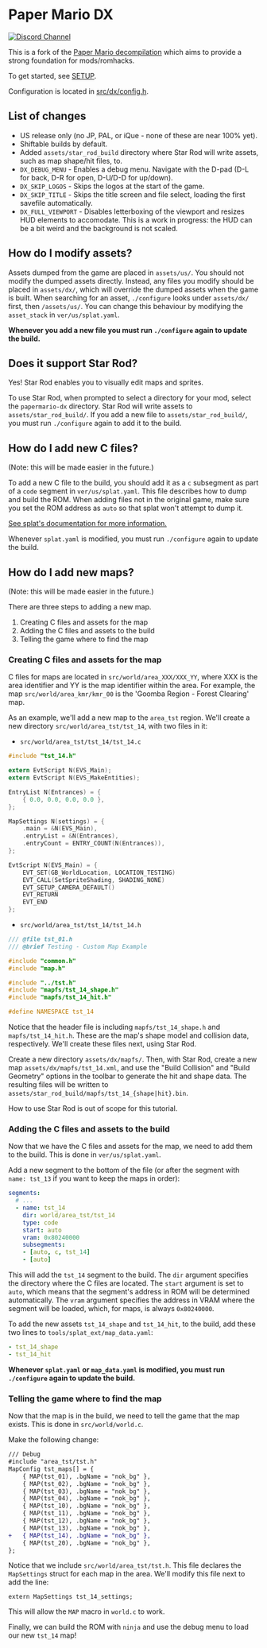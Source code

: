 # Paper Mario DX

[![Discord Channel][discord-badge]][discord]

This is a fork of the [Paper Mario decompilation](papermario-repo) which aims to provide a strong foundation for mods/romhacks.

To get started, see [SETUP](SETUP.md).

Configuration is located in [src/dx/config.h](src/dx/config.h).

[discord]: https://discord.gg/urUm3VG
[discord-badge]: https://img.shields.io/discord/279322074412089344?color=%237289DA&logo=discord&logoColor=ffffff
[papermario-repo]: https://github.com/pmret/papermario

## List of changes

- US release only (no JP, PAL, or iQue - none of these are near 100% yet).
- Shiftable builds by default.
- Added `assets/star_rod_build` directory where Star Rod will write assets, such as map shape/hit files, to.
- `DX_DEBUG_MENU` - Enables a debug menu. Navigate with the D-pad (D-L for back, D-R for open, D-U/D-D for up/down).
- `DX_SKIP_LOGOS` - Skips the logos at the start of the game.
- `DX_SKIP_TITLE` - Skips the title screen and file select, loading the first savefile automatically.
- `DX_FULL_VIEWPORT` - Disables letterboxing of the viewport and resizes HUD elements to accomodate. This is a work in progress: the HUD can be a bit weird and the background is not scaled.

## How do I modify assets?

Assets dumped from the game are placed in `assets/us/`. You should not modify the dumped assets directly. Instead, any files you modify should be placed in `assets/dx/`, which will override the dumped assets when the game is built. When searching for an asset, `./configure` looks under `assets/dx/` first, then `/assets/us/`. You can change this behaviour by modifying the `asset_stack` in `ver/us/splat.yaml`.

**Whenever you add a new file you must run `./configure` again to update the build.**

## Does it support Star Rod?

Yes! Star Rod enables you to visually edit maps and sprites.

To use Star Rod, when prompted to select a directory for your mod, select the `papermario-dx` directory.
Star Rod will write assets to `assets/star_rod_build/`. If you add a new file to `assets/star_rod_build/`, you must run `./configure` again to add it to the build.

## How do I add new C files?

(Note: this will be made easier in the future.)

To add a new C file to the build, you should add it as a `c` subsegment as part of a `code` segment in `ver/us/splat.yaml`. This file describes how to dump and build the ROM. When adding files not in the original game, make sure you set the ROM address as `auto` so that splat won't attempt to dump it.

[See splat's documentation for more information.](https://github.com/ethteck/splat/wiki/Segments)

Whenever `splat.yaml` is modified, you must run `./configure` again to update the build.

## How do I add new maps?

(Note: this will be made easier in the future.)

There are three steps to adding a new map.

1. Creating C files and assets for the map
2. Adding the C files and assets to the build
3. Telling the game where to find the map

### Creating C files and assets for the map

C files for maps are located in `src/world/area_XXX/XXX_YY`, where XXX is the area identifier and YY is the map identifier within the area. For example, the map `src/world/area_kmr/kmr_00` is the 'Goomba Region - Forest Clearing' map.

As an example, we'll add a new map to the `area_tst` region. We'll create a new directory `src/world/area_tst/tst_14`, with two files in it:

- `src/world/area_tst/tst_14/tst_14.c`
```c
#include "tst_14.h"

extern EvtScript N(EVS_Main);
extern EvtScript N(EVS_MakeEntities);

EntryList N(Entrances) = {
    { 0.0, 0.0, 0.0, 0.0 },
};

MapSettings N(settings) = {
    .main = &N(EVS_Main),
    .entryList = &N(Entrances),
    .entryCount = ENTRY_COUNT(N(Entrances)),
};

EvtScript N(EVS_Main) = {
    EVT_SET(GB_WorldLocation, LOCATION_TESTING)
    EVT_CALL(SetSpriteShading, SHADING_NONE)
    EVT_SETUP_CAMERA_DEFAULT()
    EVT_RETURN
    EVT_END
};
```
- `src/world/area_tst/tst_14/tst_14.h`
```c
/// @file tst_01.h
/// @brief Testing - Custom Map Example

#include "common.h"
#include "map.h"

#include "../tst.h"
#include "mapfs/tst_14_shape.h"
#include "mapfs/tst_14_hit.h"

#define NAMESPACE tst_14
```

Notice that the header file is including `mapfs/tst_14_shape.h` and `mapfs/tst_14_hit.h`. These are the map's shape model and collision data, respectively. We'll create these files next, using Star Rod.

Create a new directory `assets/dx/mapfs/`. Then, with Star Rod, create a new map `assets/dx/mapfs/tst_14.xml`, and use the "Build Collision" and "Build Geometry" options in the toolbar to generate the hit and shape data. The resulting files will be written to `assets/star_rod_build/mapfs/tst_14_{shape|hit}.bin`.

How to use Star Rod is out of scope for this tutorial.

### Adding the C files and assets to the build

Now that we have the C files and assets for the map, we need to add them to the build. This is done in `ver/us/splat.yaml`.

Add a new segment to the bottom of the file (or after the segment with `name: tst_13` if you want to keep the maps in order):

```yaml
segments:
  # ...
  - name: tst_14
    dir: world/area_tst/tst_14
    type: code
    start: auto
    vram: 0x80240000
    subsegments:
    - [auto, c, tst_14]
    - [auto]
```

This will add the `tst_14` segment to the build. The `dir` argument specifies the directory where the C files are located. The `start` argument is set to `auto`, which means that the segment's address in ROM will be determined automatically. The `vram` argument specifies the address in VRAM where the segment will be loaded, which, for maps, is always `0x80240000`.

To add the new assets `tst_14_shape` and `tst_14_hit`, to the build, add these two lines to `tools/splat_ext/map_data.yaml`:
```yaml
- tst_14_shape
- tst_14_hit
```

**Whenever `splat.yaml` or `map_data.yaml` is modified, you must run `./configure` again to update the build.**

### Telling the game where to find the map

Now that the map is in the build, we need to tell the game that the map exists. This is done in `src/world/world.c`.

Make the following change:
```diff
/// Debug
#include "area_tst/tst.h"
MapConfig tst_maps[] = {
    { MAP(tst_01), .bgName = "nok_bg" },
    { MAP(tst_02), .bgName = "nok_bg" },
    { MAP(tst_03), .bgName = "nok_bg" },
    { MAP(tst_04), .bgName = "nok_bg" },
    { MAP(tst_10), .bgName = "nok_bg" },
    { MAP(tst_11), .bgName = "nok_bg" },
    { MAP(tst_12), .bgName = "nok_bg" },
    { MAP(tst_13), .bgName = "nok_bg" },
+   { MAP(tst_14), .bgName = "nok_bg" },
    { MAP(tst_20), .bgName = "nok_bg" },
};
```

Notice that we include `src/world/area_tst/tst.h`. This file declares the `MapSettings` struct for each map in the area. We'll modify this file next to add the line:

```
extern MapSettings tst_14_settings;
```

This will allow the `MAP` macro in `world.c` to work.

Finally, we can build the ROM with `ninja` and use the debug menu to load our new `tst_14` map!
